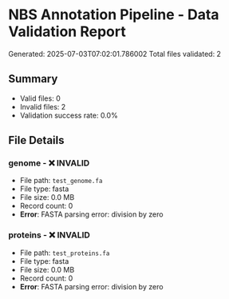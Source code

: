 # NBS Annotation Pipeline - Data Validation Report
Generated: 2025-07-03T07:02:01.786002
Total files validated: 2

## Summary
- Valid files: 0
- Invalid files: 2
- Validation success rate: 0.0%

## File Details
### genome - ❌ INVALID
- File path: `test_genome.fa`
- File type: fasta
- File size: 0.0 MB
- Record count: 0
- **Error**: FASTA parsing error: division by zero

### proteins - ❌ INVALID
- File path: `test_proteins.fa`
- File type: fasta
- File size: 0.0 MB
- Record count: 0
- **Error**: FASTA parsing error: division by zero

